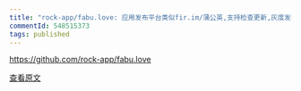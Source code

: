 ```yaml
---
title: "rock-app/fabu.love: 应用发布平台类似fir.im/蒲公英,支持检查更新,灰度发布等等.Demo地址：https://fabu.apppills.com/"
commentId: 548515373
tags: published
---
```


https://github.com/rock-app/fabu.love
    
[查看原文](https://github.com/rock-app/fabu.love)
    